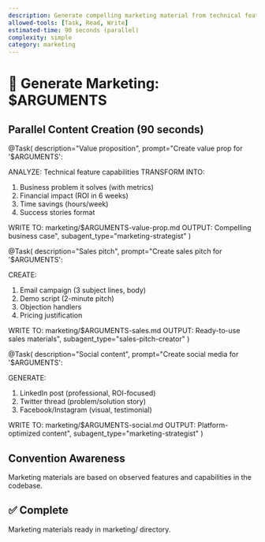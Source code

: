 ```yaml
---
description: Generate compelling marketing material from technical features
allowed-tools: [Task, Read, Write]
estimated-time: 90 seconds (parallel)
complexity: simple
category: marketing
---
```


# 📢 Generate Marketing: $ARGUMENTS

## Parallel Content Creation (90 seconds)

@Task(
  description="Value proposition",
  prompt="Create value prop for '$ARGUMENTS':
  
  ANALYZE: Technical feature capabilities
  TRANSFORM INTO:
  1. Business problem it solves (with metrics)
  2. Financial impact (ROI in 6 weeks)
  3. Time savings (hours/week)
  4. Success stories format
  
  WRITE TO: marketing/$ARGUMENTS-value-prop.md
  OUTPUT: Compelling business case",
  subagent_type="marketing-strategist"
)

@Task(
  description="Sales pitch",
  prompt="Create sales pitch for '$ARGUMENTS':
  
  CREATE:
  1. Email campaign (3 subject lines, body)
  2. Demo script (2-minute pitch)
  3. Objection handlers
  4. Pricing justification
  
  WRITE TO: marketing/$ARGUMENTS-sales.md
  OUTPUT: Ready-to-use sales materials",
  subagent_type="sales-pitch-creator"
)

@Task(
  description="Social content",
  prompt="Create social media for '$ARGUMENTS':
  
  GENERATE:
  1. LinkedIn post (professional, ROI-focused)
  2. Twitter thread (problem/solution story)
  3. Facebook/Instagram (visual, testimonial)
  
  WRITE TO: marketing/$ARGUMENTS-social.md
  OUTPUT: Platform-optimized content",
  subagent_type="marketing-strategist"
)

## Convention Awareness

Marketing materials are based on observed features and capabilities in the codebase.

## ✅ Complete
Marketing materials ready in marketing/ directory.
